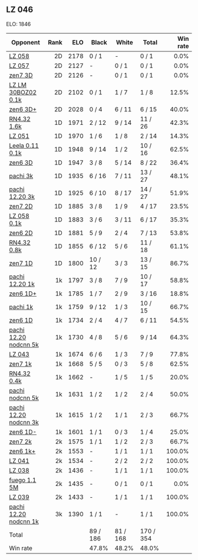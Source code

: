 ## LZ 046 ##

ELO: 1846

Opponent | Rank | ELO | Black | White | Total | Win rate
---------|-----:|----:|-------|-------|-------|-------:
[LZ 058](LZ%20058.md) | 2D | 2178 | 0 / 1 | - | 0 / 1 | 0.0%
[LZ 057](LZ%20057.md) | 2D | 2127 | - | 0 / 1 | 0 / 1 | 0.0%
[zen7 3D](zen7%203D.md) | 2D | 2126 | - | 0 / 1 | 0 / 1 | 0.0%
[LZ LM 30BOZ02 0.1k](LZ%20LM%2030BOZ02%200.1k.md) | 2D | 2102 | 0 / 1 | 1 / 7 | 1 / 8 | 12.5%
[zen6 3D+](zen6%203D+.md) | 2D | 2028 | 0 / 4 | 6 / 11 | 6 / 15 | 40.0%
[RN4.32 1.6k](RN4.32%201.6k.md) | 1D | 1971 | 2 / 12 | 9 / 14 | 11 / 26 | 42.3%
[LZ 051](LZ%20051.md) | 1D | 1970 | 1 / 6 | 1 / 8 | 2 / 14 | 14.3%
[Leela 0.11 0.1k](Leela%200.11%200.1k.md) | 1D | 1948 | 9 / 14 | 1 / 2 | 10 / 16 | 62.5%
[zen6 3D](zen6%203D.md) | 1D | 1947 | 3 / 8 | 5 / 14 | 8 / 22 | 36.4%
[pachi 3k](pachi%203k.md) | 1D | 1935 | 6 / 16 | 7 / 11 | 13 / 27 | 48.1%
[pachi 12.20 3k](pachi%2012.20%203k.md) | 1D | 1925 | 6 / 10 | 8 / 17 | 14 / 27 | 51.9%
[zen7 2D](zen7%202D.md) | 1D | 1885 | 3 / 8 | 1 / 9 | 4 / 17 | 23.5%
[LZ 058 0.1k](LZ%20058%200.1k.md) | 1D | 1883 | 3 / 6 | 3 / 11 | 6 / 17 | 35.3%
[zen6 2D](zen6%202D.md) | 1D | 1881 | 5 / 9 | 2 / 4 | 7 / 13 | 53.8%
[RN4.32 0.8k](RN4.32%200.8k.md) | 1D | 1855 | 6 / 12 | 5 / 6 | 11 / 18 | 61.1%
[zen7 1D](zen7%201D.md) | 1D | 1800 | 10 / 12 | 3 / 3 | 13 / 15 | 86.7%
[pachi 12.20 1k](pachi%2012.20%201k.md) | 1k | 1797 | 3 / 8 | 7 / 9 | 10 / 17 | 58.8%
[zen6 1D+](zen6%201D+.md) | 1k | 1785 | 1 / 7 | 2 / 9 | 3 / 16 | 18.8%
[pachi 1k](pachi%201k.md) | 1k | 1759 | 9 / 12 | 1 / 3 | 10 / 15 | 66.7%
[zen6 1D](zen6%201D.md) | 1k | 1734 | 2 / 4 | 4 / 7 | 6 / 11 | 54.5%
[pachi 12.20 nodcnn 5k](pachi%2012.20%20nodcnn%205k.md) | 1k | 1730 | 4 / 8 | 5 / 6 | 9 / 14 | 64.3%
[LZ 043](LZ%20043.md) | 1k | 1674 | 6 / 6 | 1 / 3 | 7 / 9 | 77.8%
[zen7 1k](zen7%201k.md) | 1k | 1668 | 5 / 5 | 0 / 3 | 5 / 8 | 62.5%
[RN4.32 0.4k](RN4.32%200.4k.md) | 1k | 1662 | - | 1 / 5 | 1 / 5 | 20.0%
[pachi nodcnn 5k](pachi%20nodcnn%205k.md) | 1k | 1631 | 1 / 2 | 1 / 2 | 2 / 4 | 50.0%
[pachi 12.20 nodcnn 3k](pachi%2012.20%20nodcnn%203k.md) | 1k | 1615 | 1 / 2 | 1 / 1 | 2 / 3 | 66.7%
[zen6 1D-](zen6%201D-.md) | 1k | 1601 | 1 / 1 | 0 / 3 | 1 / 4 | 25.0%
[zen7 2k](zen7%202k.md) | 2k | 1575 | 1 / 1 | 1 / 2 | 2 / 3 | 66.7%
[zen6 1k+](zen6%201k+.md) | 2k | 1553 | - | 1 / 1 | 1 / 1 | 100.0%
[LZ 041](LZ%20041.md) | 2k | 1534 | - | 2 / 2 | 2 / 2 | 100.0%
[LZ 038](LZ%20038.md) | 2k | 1436 | - | 1 / 1 | 1 / 1 | 100.0%
[fuego 1.1 5M](fuego%201.1%205M.md) | 2k | 1435 | - | 0 / 1 | 0 / 1 | 0.0%
[LZ 039](LZ%20039.md) | 2k | 1433 | - | 1 / 1 | 1 / 1 | 100.0%
[pachi 12.20 nodcnn 1k](pachi%2012.20%20nodcnn%201k.md) | 3k | 1390 | 1 / 1 | - | 1 / 1 | 100.0%
Total | | | 89 / 186 | 81 / 168 | 170 / 354 | 
Win rate| | | 47.8% | 48.2% | 48.0% | 
